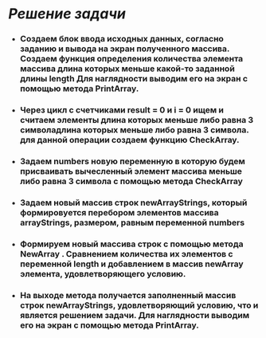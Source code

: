 # *Решение задачи*

* ### Создаем блок ввода исходных данных, согласно заданию и вывода на экран полученного массива. Создаем функция определения количества элемента массива длина которых меньше какой-то заданной длины length Для наглядности выводим его на экран с помощью метода PrintArray.

* ### Через цикл с счетчиками result = 0 и i = 0 ищем и считаем элементы длина которых меньше либо равна 3 символадлина которых меньше либо равна 3 символа. для данной операции создаем функцию CheckArray.


* ### Задаем numbers новую переменную в которую будем присваивать вычесленный элемент массива меньше либо равна 3 символа с помощью метода CheckArray

* ### Задаем новый массив строк newArrayStrings, который формировуется перебором элементов массива arrayStrings, размером, равным переменной numbers

* ### Формируем новый массива строк с помощью метода NewArray . Cравнением количества их элементов с переменной length и добавлением в массив newArray элемента, удовлетворяющего условию.

* ### На выходе метода получается заполненный массив строк newArrayStrings, удовлетворяющий условию, что и является решением задачи. Для наглядности выводим его на экран с помощью метода PrintArray.